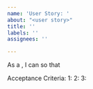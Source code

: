 ```yaml
---
name: 'User Story: '
about: "<user story>"
title: ''
labels: ''
assignees: ''

---
```


As a <role>, I can <capability> so that <received benefit>

Acceptance Criteria: 
1:
2:
3:
